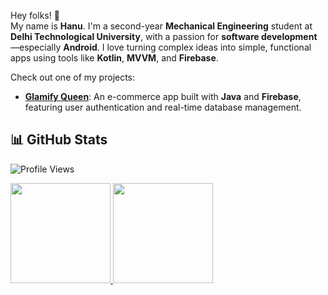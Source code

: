 Hey folks! 👋  
My name is **Hanu**. I'm a second-year **Mechanical Engineering** student at **Delhi Technological University**, with a passion for **software development**—especially **Android**. I love turning complex ideas into simple, functional apps using tools like **Kotlin**, **MVVM**, and **Firebase**.

Check out one of my projects:  
- **[Glamify Queen](https://github.com/HorridHanu/Glamify-Queen)**: An e-commerce app built with **Java** and **Firebase**, featuring user authentication and real-time database management.
## 📊 GitHub Stats

![Profile Views](https://komarev.com/ghpvc/?username=HorridHanu&color=blue&style=flat-square)

<a href="https://github.com/HorridHanu">
  <img height="160em" src="https://github-readme-stats.vercel.app/api?username=HorridHanu&show_icons=true&theme=radical&count_private=true" />
  <img height="160em" src="https://github-readme-stats.vercel.app/api/top-langs/?username=HorridHanu&layout=compact&langs_count=6&theme=radical" />
</a>
